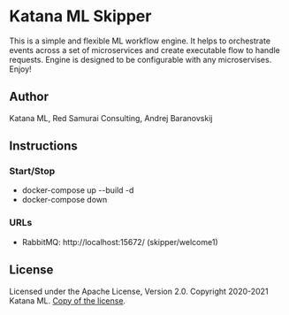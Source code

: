 # Katana ML Skipper
This is a simple and flexible ML workflow engine. It helps to orchestrate events across a set of microservices and create executable flow to handle requests. Engine is designed to be configurable with any microservises. Enjoy!

## Author

Katana ML, Red Samurai Consulting, Andrej Baranovskij

## Instructions

### Start/Stop

* docker-compose up --build -d
* docker-compose down

### URLs

* RabbitMQ: http://localhost:15672/ (skipper/welcome1)

## License

Licensed under the Apache License, Version 2.0. Copyright 2020-2021 Katana ML. [Copy of the license](https://github.com/katanaml/katana-pipeline/blob/master/LICENSE).
